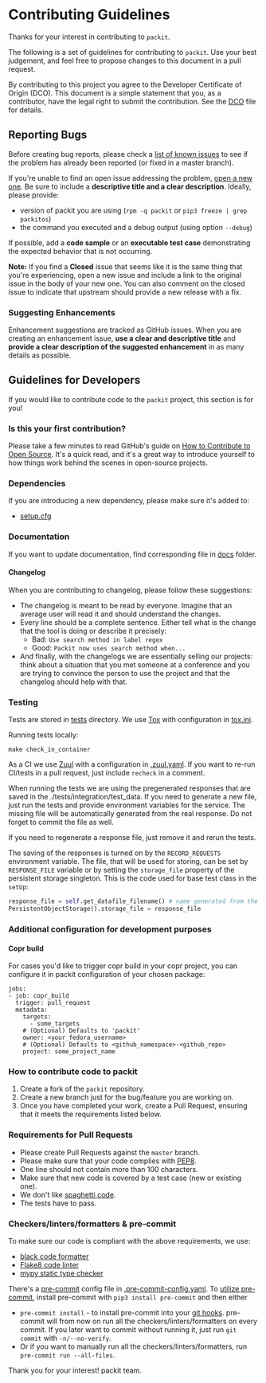 # Contributing Guidelines

Thanks for your interest in contributing to `packit`.

The following is a set of guidelines for contributing to `packit`.
Use your best judgement, and feel free to propose changes to this document in a pull request.

By contributing to this project you agree to the Developer Certificate of Origin (DCO). This document is a simple statement that you, as a contributor, have the legal right to submit the contribution. See the [DCO](DCO) file for details.

## Reporting Bugs
Before creating bug reports, please check a [list of known issues](https://github.com/packit-service/packit/issues) to see
if the problem has already been reported (or fixed in a master branch).

If you're unable to find an open issue addressing the problem, [open a new one](https://github.com/packit-service/packit/issues/new).
Be sure to include a **descriptive title and a clear description**. Ideally, please provide:
 * version of packit you are using (`rpm -q packit` or `pip3 freeze | grep packitos`)
 * the command you executed and a debug output (using option `--debug`)

If possible, add a **code sample** or an **executable test case** demonstrating the expected behavior that is not occurring.

**Note:** If you find a **Closed** issue that seems like it is the same thing that you're experiencing, open a new issue and include a link to the original issue in the body of your new one.
You can also comment on the closed issue to indicate that upstream should provide a new release with a fix.

### Suggesting Enhancements

Enhancement suggestions are tracked as GitHub issues.
When you are creating an enhancement issue, **use a clear and descriptive title** and **provide a clear description of the suggested enhancement** in as many details as possible.

## Guidelines for Developers

If you would like to contribute code to the `packit` project, this section is for you!

### Is this your first contribution?

Please take a few minutes to read GitHub's guide on [How to Contribute to Open Source](https://opensource.guide/how-to-contribute/).
It's a quick read, and it's a great way to introduce yourself to how things work behind the scenes in open-source projects.

### Dependencies

If you are introducing a new dependency, please make sure it's added to:
 * [setup.cfg](setup.cfg)

### Documentation

If you want to update documentation, find corresponding file in [docs](/docs) folder.

#### Changelog

When you are contributing to changelog, please follow these suggestions:

* The changelog is meant to be read by everyone. Imagine that an average user
  will read it and should understand the changes.
* Every line should be a complete sentence. Either tell what is the change that
  the tool is doing or describe it precisely:
  * Bad: `Use search method in label regex`
  * Good: `Packit now uses search method when...`
* And finally, with the changelogs we are essentially selling our projects:
  think about a situation that you met someone at a conference and you are
  trying to convince the person to use the project and that the changelog
  should help with that.

### Testing

Tests are stored in [tests](/tests) directory.
We use [Tox](https://pypi.org/project/tox) with configuration in [tox.ini](tox.ini).

Running tests locally:
```
make check_in_container
```

As a CI we use [Zuul](https://softwarefactory-project.io/zuul/t/local/builds?project=packit-service/packit) with a configuration in [.zuul.yaml](.zuul.yaml).
If you want to re-run CI/tests in a pull request, just include `recheck` in a comment.

When running the tests we are using the pregenerated responses that are saved in the ./tests/integration/test_data.
If you need to generate a new file, just run the tests and provide environment variables for the service.
The missing file will be automatically generated from the real response. Do not forget to commit the file as well.

If you need to regenerate a response file, just remove it and rerun the tests.

The saving of the responses is turned on by the `RECORD_REQUESTS` environment variable.
The file, that will be used for storing, can be set by `RESPONSE_FILE` variable
or by setting the `storage_file` property of the persistent storage singleton.
This is the code used for base test class in the `setUp`:

```python
response_file = self.get_datafile_filename() # name generated from the test name
PersistentObjectStorage().storage_file = response_file
```

### Additional configuration for development purposes

#### Copr build

For cases you'd like to trigger copr build in your copr project, you can configure it in
packit configuration of your chosen package:
```
jobs:
- job: copr_build
  trigger: pull_request
  metadata:
    targets:
      - some_targets
    # (Optional) Defaults to 'packit'
    owner: <your_fedora_username>
    # (Optional) Defaults to <github_namespace>-<github_repo>
    project: some_project_name
```

### How to contribute code to packit

1. Create a fork of the `packit` repository.
2. Create a new branch just for the bug/feature you are working on.
3. Once you have completed your work, create a Pull Request, ensuring that it meets the requirements listed below.

### Requirements for Pull Requests

* Please create Pull Requests against the `master` branch.
* Please make sure that your code complies with [PEP8](https://www.python.org/dev/peps/pep-0008/).
* One line should not contain more than 100 characters.
* Make sure that new code is covered by a test case (new or existing one).
* We don't like [spaghetti code](https://en.wikipedia.org/wiki/Spaghetti_code).
* The tests have to pass.

### Checkers/linters/formatters & pre-commit

To make sure our code is compliant with the above requirements, we use:
* [black code formatter](https://github.com/ambv/black)
* [Flake8 code linter](http://flake8.pycqa.org)
* [mypy static type checker](http://mypy-lang.org)

There's a [pre-commit](https://pre-commit.com) config file in [.pre-commit-config.yaml](.pre-commit-config.yaml).
To [utilize pre-commit](https://pre-commit.com/#usage), install pre-commit with `pip3 install pre-commit` and then either
* `pre-commit install` - to install pre-commit into your [git hooks](https://githooks.com). pre-commit will from now on run all the checkers/linters/formatters on every commit. If you later want to commit without running it, just run `git commit` with `-n/--no-verify`.
* Or if you want to manually run all the checkers/linters/formatters, run `pre-commit run --all-files`.

Thank you for your interest!
packit team.
